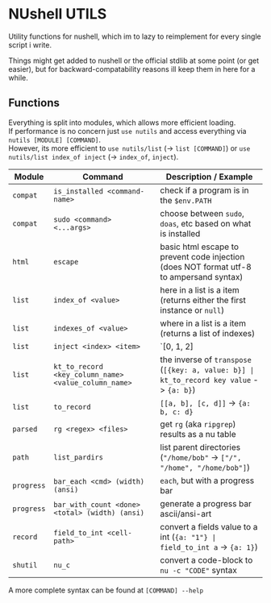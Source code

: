 # NUshell UTILS

Utility functions for nushell, which im to lazy to reimplement for every single script i write.

Things might get added to nushell or the official stdlib at some point (or get easier), but
for backward-compatability reasons ill keep them in here for a while.

## Functions

Everything is split into modules, which allows more efficient loading.  
If performance is no concern just `use nutils` and access everything via `nutils [MODULE] [COMMAND]`.  
However, its more efficient to `use nutils/list` (-\> `list [COMMAND]`) or `use nutils/list index_of inject` (-\> `index_of`, `inject`).

Module     | Command                         | Description / Example
---------- | ------------------------------- | ---------------------
`compat`   | `is_installed <command-name>`   | check if a program is in the `$env.PATH`
`compat`   | `sudo <command> <...args>`      | choose between `sudo`, `doas`, etc based on what is installed
`html`     | `escape`                        | basic html escape to prevent code injection (does NOT format utf-8 to ampersand syntax)
`list`     | `index_of <value>`              | here in a list is a item (returns either the first instance or `null`)
`list`     | `indexes_of <value>`            | where in a list is a item (returns a list of indexes)
`list`     | `inject <index> <item>`         | `[0, 1, 2] | inject 1 hi` -\> `[0, hi, 1, 2]`
`list`     | `kt_to_record <key_column_name> <value_column_name>` | the inverse of `transpose` (`[{key: a, value: b}] \| kt_to_record key value` -\> `{a: b}`)
`list`     | `to_record`                     | `[[a, b], [c, d]]` -\> `{a: b, c: d}`
`parsed`   | `rg <regex> <files>`            | get `rg` (aka `ripgrep`) results as a nu table
`path`     | `list_pardirs`                  | list parent directories (`"/home/bob"` -\> `["/", "/home", "/home/bob"]`)
`progress` | `bar_each <cmd> (width) (ansi)` | `each`, but with a progress bar
`progress` | `bar_with_count <done> <total> (width) (ansi)` | generate a progress bar ascii/ansi-art
`record`   | `field_to_int <cell-path>`      | convert a fields value to a int (`{a: "1"} \| field_to_int a` -\> `{a: 1}`)
`shutil`   | `nu_c`                          | convert a code-block to `nu -c "CODE"` syntax

A more complete syntax can be found at `[COMMAND] --help`
